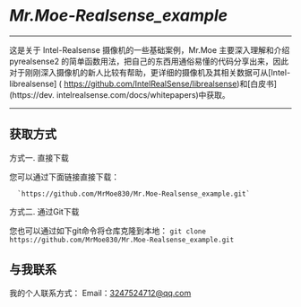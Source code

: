# _Mr.Moe-Realsense_example_
  
-----

这是关于 Intel-Realsense 摄像机的一些基础案例，Mr.Moe 主要深入理解和介绍 pyrealsense2 的简单函数用法，把自己的东西用通俗易懂的代码分享出来，因此对于刚刚深入摄像机的新人比较有帮助，更详细的摄像机及其相关数据可从[Intel-librealsense] ( https://github.com/IntelRealSense/librealsense)和[白皮书] (https://dev. intelrealsense.com/docs/whitepapers)中获取。

---------

## 获取方式

方式一. 直接下载

  您可以通过下面链接直接下载：
      
      `https://github.com/MrMoe830/Mr.Moe-Realsense_example.git`
方式二. 通过Git下载
  
  您也可以通过如下git命令将仓库克隆到本地：
      `git clone https://github.com/MrMoe830/Mr.Moe-Realsense_example.git`


## 与我联系
我的个人联系方式：
Email：3247524712@qq.com
